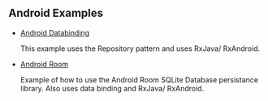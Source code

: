 Android Examples
------

* [Android Databinding](https://github.com/maurice-smith/playground/tree/master/android/examples/DataBindingEx)

    This example uses the Repository pattern and uses RxJava/ RxAndroid.
    
* [Android Room](https://github.com/maurice-smith/playground/tree/master/android/examples/RoomEx)
    
     Example of how to use the Android Room SQLite Database persistance library. Also uses data binding and RxJava/ RxAndroid.
